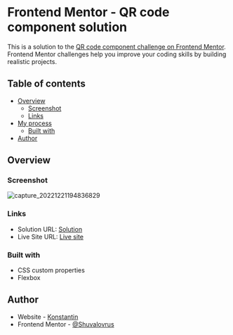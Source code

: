 # Frontend Mentor - QR code component solution

This is a solution to the [QR code component challenge on Frontend Mentor](https://www.frontendmentor.io/challenges/qr-code-component-iux_sIO_H). Frontend Mentor challenges help you improve your coding skills by building realistic projects. 

## Table of contents

- [Overview](#overview)
  - [Screenshot](#screenshot)
  - [Links](#links)
- [My process](#my-process)
  - [Built with](#built-with)
- [Author](#author)

## Overview

### Screenshot
![capture_20221221194836829](https://user-images.githubusercontent.com/59483799/208959737-09122782-34e2-4933-b3e9-41ebde23124a.png)

### Links

- Solution URL: [Solution](https://github.com/Shuvalovrus/qr-code-component-main)
- Live Site URL: [Live site](https://shuvalovrus.github.io/qr-code-component-main/)

### Built with

- CSS custom properties
- Flexbox

## Author

- Website - [Konstantin](https://github.com/Shuvalovrus)
- Frontend Mentor - [@Shuvalovrus](https://www.frontendmentor.io/profile/Shuvalovrus)

